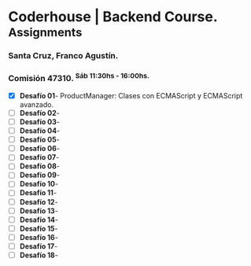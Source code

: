 # Coderhouse | Backend Course. <sup>Assignments</sup>

### Santa Cruz, Franco Agustín. 
### Comisión 47310. <sup>Sáb 11:30hs - 16:00hs.</sup>

- [x] **Desafío 01**- ProductManager:  Clases con ECMAScript y ECMAScript avanzado.
- [ ] **Desafío 02**-
- [ ] **Desafío 03**-
- [ ] **Desafío 04**-
- [ ] **Desafío 05**-
- [ ] **Desafío 06**-
- [ ] **Desafío 07**-
- [ ] **Desafío 08**-
- [ ] **Desafío 09**-
- [ ] **Desafío 10**-
- [ ] **Desafío 11**-
- [ ] **Desafío 12**-
- [ ] **Desafío 13**-
- [ ] **Desafío 14**-
- [ ] **Desafío 15**-
- [ ] **Desafío 16**-
- [ ] **Desafío 17**-
- [ ] **Desafío 18**-
